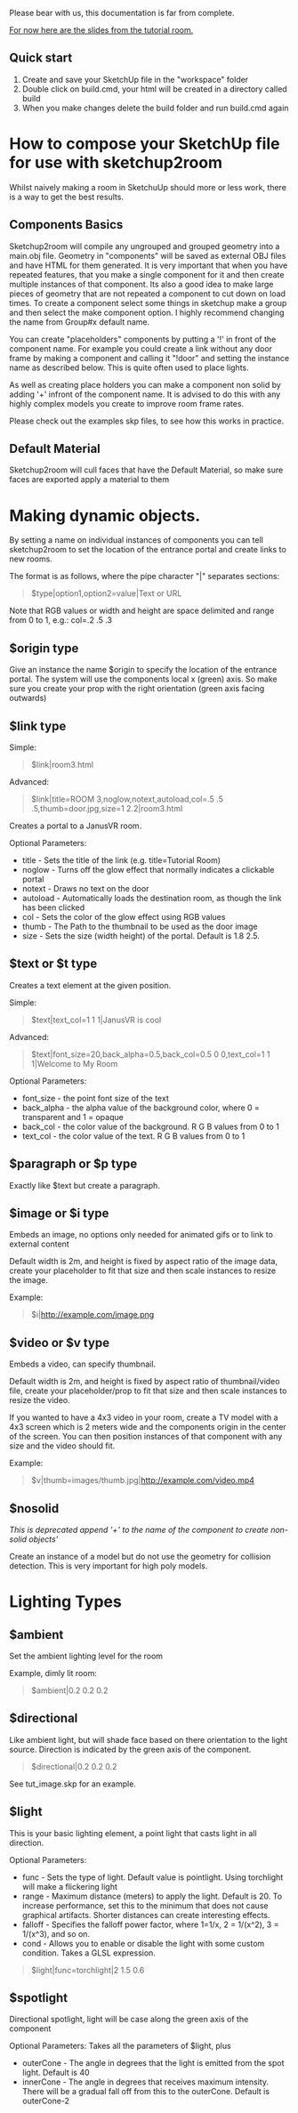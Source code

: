 

Please bear with us, this documentation is far from complete.

[For now here are the slides from the tutorial room.](slides.html)


Quick start
---------------

1. Create and save your SketchUp file in the "workspace" folder
2. Double click on build.cmd, your html will be created in a directory called build
3. When you make changes delete the build folder and run build.cmd again

How to compose your SketchUp file for use with sketchup2room
=======

Whilst naively making a room in SketchuUp should more or less work, there is a way to get the best results.

Components Basics
----

Sketchup2room will compile any ungrouped and grouped geometry into a main.obj file. Geometry in "components" will be saved as external OBJ files and have HTML for them generated. It is very important that when you have repeated features, that you make a single component for it and then create multiple instances of that component. Its also a good idea to make large pieces of geometry that are not repeated a component to cut down on load times. To create a component select some things in sketchup make a group and then select the make component option. I highly recommend changing the name from Group#x default name.

You can create "placeholders" components by putting a '!' in front of the component name. For example you could create a link without any door frame by making a component and calling it "!door" and setting the instance name as described below. This is quite often used to place lights.

As well as creating place holders you can make a component non solid by adding '+' infront of the component name. It is advised to do this with any highly complex models you create to improve room frame rates.

Please check out the examples skp files, to see how this works in practice.

Default Material
-----

Sketchup2room will cull faces that have the Default Material, so make sure faces are exported apply a material to them

Making dynamic objects.
=====

By setting a name on individual instances of components you can tell sketchup2room to set the location of the entrance portal and create links to new rooms.

The format is as follows, where the pipe character "|" separates sections:

> $type|option1,option2=value|Text or URL

Note that RGB values or width and height are space delimited and range from 0 to 1, e.g.: col=.2 .5 .3

$origin type
----

Give an instance the name $origin to specify the location of the entrance portal. The system will use the components local x (green) axis. So make sure you create your prop with the right orientation (green axis facing outwards)


$link type
-----

Simple:

> $link|room3.html

Advanced:

> $link|title=ROOM 3,noglow,notext,autoload,col=.5 .5 .5,thumb=door.jpg,size=1 2.2|room3.html


Creates a portal to a JanusVR room.

Optional Parameters:
* title - Sets the title of the link (e.g. title=Tutorial Room)
* noglow - Turns off the glow effect that normally indicates a clickable portal
* notext - Draws no text on the door
* autoload - Automatically loads the destination room, as though the link has been clicked
* col - Sets the color of the glow effect using RGB values
* thumb - The Path to the thumbnail to be used as the door image
* size - Sets the size (width height) of the portal.  Default is 1.8 2.5.


$text or $t type
-----

Creates a text element at the given position.

Simple:

> $text|text_col=1 1 1|JanusVR is cool

Advanced:
> $text|font_size=20,back_alpha=0.5,back_col=0.5 0 0,text_col=1 1 1|Welcome to My Room

Optional Parameters:
* font_size - the point font size of the text
* back_alpha - the alpha value of the background color, where 0 = transparent and 1 = opaque
* back_col - the color value of the background. R G B values from 0 to 1
* text_col - the color value of the text. R G B values from 0 to 1


$paragraph or $p type
-----

Exactly like $text but create a paragraph.



$image or $i type
------

Embeds an image, no options only needed for animated gifs or to link to external content

Default width is 2m, and height is fixed by aspect ratio of the image data, create your placeholder to fit that size and then scale instances to resize the image.

Example:

> $i|http://example.com/image.png


$video or $v type
------

Embeds a video, can specify thumbnail.

Default width is 2m, and height is fixed by aspect ratio of thumbnail/video file, create your placeholder/prop to fit that size and then scale instances to resize the video.

If you wanted to have a 4x3 video in your room, create a TV model with a 4x3 screen which is 2 meters wide and the components origin in the center of the screen. You can then position instances of that component with any size and the video should fit.


Example:

> $v|thumb=images/thumb.jpg|http://example.com/video.mp4


$nosolid
-----

*This is deprecated append '+' to the name of the component to create non-solid objects'*

Create an instance of a model but do not use the geometry for collision detection. This is very important for high poly models.


Lighting Types
=============

$ambient
--------

Set the ambient lighting level for the room

Example, dimly lit room:

> $ambient|0.2 0.2 0.2

$directional
--------

Like ambient light, but will shade face based on there orientation to the light source.  Direction is indicated by the green axis of the component.

> $directional|0.2 0.2 0.2

See tut_image.skp for an example.


$light
------

This is your basic lighting element, a point light that casts light in all direction.

Optional Parameters:

* func - Sets the type of light. Default value is pointlight. Using torchlight will make a flickering light
* range - Maximum distance (meters) to apply the light. Default is 20. To increase performance, set this to the minimum that does not cause graphical artifacts.  Shorter distances can create interesting effects.
* falloff - Specifies the falloff power factor, where 1=1/x, 2 = 1/(x^2), 3 = 1/(x^3), and so on.
* cond - Allows you to enable or disable the light with some custom condition. Takes a GLSL expression.

> $light|func=torchlight|2 1.5 0.6

$spotlight
------

Directional spotlight, light will be case along the green axis of the component

Optional Parameters:
Takes all the parameters of $light, plus
* outerCone - The angle in degrees that the light is emitted from the spot light.  Default is 40
* innerCone - The angle in degrees that receives maximum intensity. There will be a gradual fall off from this to the outerCone. Default is outerCone-2
